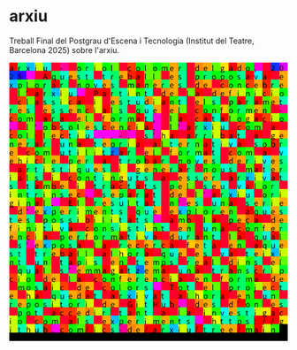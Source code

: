 # arxiu
Treball Final del Postgrau d'Escena i Tecnologia (Institut del Teatre, Barcelona 2025) sobre l'arxiu.

![arxiu](https://github.com/ics-de/arxiu/blob/main/Processing/arxiu_TextToTapestry/media/20-6-2025_9-15-36.png)